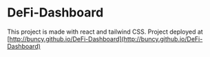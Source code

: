 # DeFi-Dashboard
This project is made with react and tailwind CSS.
Project deployed at [http://buncy.github.io/DeFi-Dashboard](http://buncy.github.io/DeFi-Dashboard)
